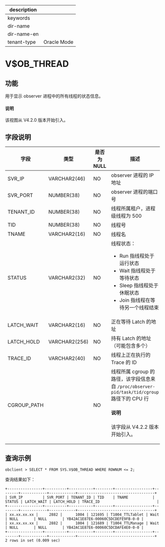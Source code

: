 |description||
|---|---|
|keywords||
|dir-name||
|dir-name-en||
|tenant-type|Oracle Mode|

# V$OB_THREAD

## 功能

 用于显示 observer 进程中的所有线程的状态信息。

<main id="notice" type='explain'>
  <h4>说明</h4>
  <p>该视图从 V4.2.0 版本开始引入。</p>
</main>

## 字段说明

| **字段** | **类型** | **是否为 NULL** | **描述** |
| --- | --- | --- | --- |
| SVR_IP | VARCHAR2(46) | NO | observer 进程的 IP 地址 |
| SVR_PORT | NUMBER(38) | NO | observer 进程的端口号 |
| TENANT_ID | NUMBER(38) | NO | 线程所属租户，进程级线程为 500 |
| TID | NUMBER(38) | NO | 线程号 |
| TNAME | VARCHAR2(16) | NO | 线程名 |
| STATUS | VARCHAR2(32) | NO | 线程状态：<ul><li> Run 指线程处于运行状态  </li><li> Wait 指线程处于等待状态 </li><li> Sleep 指线程处于休眠状态 </li><li> Join 指线程在等待另一个线程结束 </li></ul>|
| LATCH_WAIT | VARCHAR2(16) | NO | 正在等待 Latch 的地址 |
| LATCH_HOLD | VARCHAR2(256) | NO | 持有 Latch 的地址（可能包含多个） |
| TRACE_ID | VARCHAR2(40) | NO | 线程上正在执行的 Trace 的 ID |
| CGROUP_PATH |  | NO  | 线程所属 cgroup 的路径，该字段信息来自 `/proc/observer-pid/task/tid/cgroup` 路径下的 CPU 行<main id="notice" type='explain'><h4>说明</h4><p>该字段从 V4.2.2 版本开始引入。</p></main>  |

## 查询示例

```shell
obclient > SELECT * FROM SYS.V$OB_THREAD WHERE ROWNUM <= 2;
```

查询结果如下：

```shell
+----------------+----------+-----------+--------+-----------------+--------+------------+------------+-----------------------------------+
| SVR_IP         | SVR_PORT | TENANT_ID | TID    | TNAME           | STATUS | LATCH_WAIT | LATCH_HOLD | TRACE_ID                          |
+----------------+----------+-----------+--------+-----------------+--------+------------+------------+-----------------------------------+
| xx.xx.xx.xx |     2882 |      1004 | 121695 | T1004_TTLTablet | Wait   | NULL       | NULL       | YB42AC1E87E6-00060C5DCDEFE9FB-0-0 |
| xx.xx.xx.xx |     2882 |      1004 | 121689 | T1004_TTLManage | Wait   | NULL       | NULL       | YB42AC1E87E6-00060C5DCDAFE4E0-0-0 |
+----------------+----------+-----------+--------+-----------------+--------+------------+------------+-----------------------------------+
2 rows in set (0.009 sec)
```
